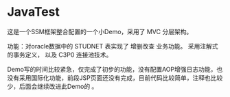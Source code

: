 # JavaTest
这是一个SSM框架整合配置的一个小Demo，采用了 MVC 分层架构。

功能：对oracle数据中的 STUDNET 表实现了 增删改查 业务功能。
采用注解式的事务定义， 以及 C3P0 连接池技术。

Demo写的时间比较紧急，仅完成了初步的功能，没有配置AOP增强日志功能，也没有采用国际化功能，前段JSP页面还没有完成，目前代码比较简单，注释也比较少，后面会继续改进此Demo的
。
